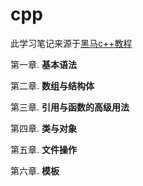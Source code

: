 # cpp

此学习笔记来源于[黑马c++教程](https://www.bilibili.com/video/BV1et411b73Z?p=56)

第一章. **基本语法**

第二章. **数组与结构体**

第三章. **引用与函数的高级用法**

第四章. **类与对象**

第五章. **文件操作**

第六章. **模板**
